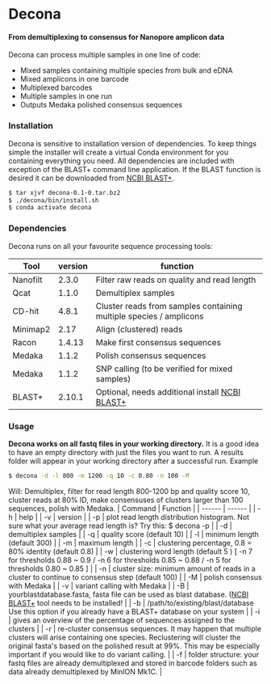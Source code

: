 # Decona

####  From demultiplexing to consensus for Nanopore amplicon data  
Decona can process multiple samples in one line of code:
- Mixed samples containing multiple species from bulk and eDNA
- Mixed amplicons in one barcode
- Multiplexed barcodes
- Multiple samples in one run
- Outputs Medaka polished consensus sequences

### Installation
Decona is sensitive to installation version of dependencies. To keep things simple the installer will create a virtual Conda environment for you containing everything you need. All dependencies are included with exception of the BLAST+ command line application. If the BLAST function is desired it can be downloaded from  [NCBI BLAST+](https://www.ncbi.nlm.nih.gov/books/NBK52640/).

```sh
$ tar xjvf decona-0.1-0.tar.bz2
$ ./decona/bin/install.sh
$ conda activate decona
```

### Dependencies

Decona runs on all your favourite sequence processing tools:

| Tool | version |  function |
| ------ | ------ | ------ |
| Nanofilt | 2.3.0 | Filter raw reads on quality and read length |
| Qcat | 1.1.0 | Demultiplex samples |
| CD-hit | 4.8.1 | Cluster reads from samples containing multiple species / amplicons |
| Minimap2 | 2.17 | Align (clustered) reads |
| Racon | 1.4.13 | Make first consensus sequences |
| Medaka | 1.1.2 | Polish consensus sequences |
| Medaka | 1.1.2 | SNP calling (to be verified for mixed samples) |
| BLAST+ | 2.10.1 | Optional, needs additional install [NCBI BLAST+](https://www.ncbi.nlm.nih.gov/books/NBK52640/) |


### Usage
**Decona works on all fastq files in your working directory.** It is a good idea to have an empty directory with just the files you want to run. A results folder will appear in your working directory after a successful run.
Example 
```sh 
$ decona -d -l 800 -m 1200 -q 10 -c 0.80 -n 100 -M 
```
Will: Demultiplex, filter for read length 800-1200 bp and quality score 10, cluster reads at 80% ID, make consensuses of clusters larger than 100 sequences, polish with Medaka.
| Command | Function | 
| ------ | ------ |
| -h | help | 
| -v | version | 
| -p | plot read length distribution histogram. Not sure what your average read length is? Try this: $ decona -p |
| -d | demultiplex samples |
| -q | quality score (default 10) |
| -l | minimum length (default 300) |
| -m | maximum length |
| -c | clustering percentage, 0.8 = 80% identity (default 0.8) |
| -w | clustering word length (default 5 )   [ -n 7 for thresholds 0.88 ~ 0.9 / -n 6 for thresholds 0.85 ~ 0.88 / -n 5 for thresholds 0.80 ~ 0.85 ] |
| -n | cluster size: minimum amount of reads in a cluster to continue to consensus step (default 100) |
| -M | polish consensus with Medaka |
| -v | variant calling with Medaka |
| -B | yourblastdatabase.fasta, fasta file can be used as blast database. ([NCBI BLAST+](https://www.ncbi.nlm.nih.gov/books/NBK52640/) tool needs to be installed! |
| -b | /path/to/existing/blast/database Use this option if you already have a BLAST+ database on your system | 
| -i | gives an overview of the percentage of sequences assigned to the clusters |
| -r | re-cluster consensus sequences. It may happen that multiple clusters will arise containing one species. Reclustering will cluster the original fasta's based on the polished result at 99%. This may be especially important if you would like to do variant calling. |
| -f | folder structure: your fastq files are already demultiplexed and stored in barcode folders such as data already demultiplexed by MinION Mk1C. |
